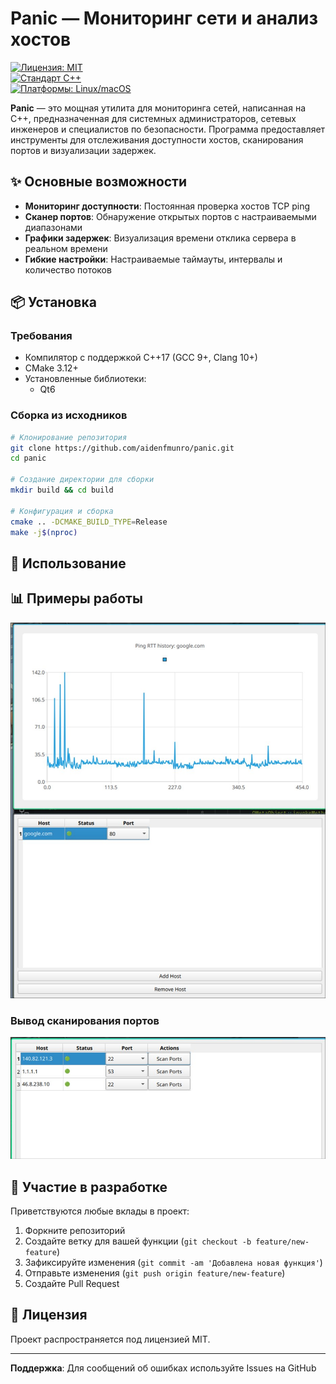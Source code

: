 # Panic — Мониторинг сети и анализ хостов

[![Лицензия: MIT](https://img.shields.io/badge/License-MIT-yellow.svg)](https://opensource.org/licenses/MIT)  
[![Стандарт C++](https://img.shields.io/badge/C++-17-blue.svg)](https://en.cppreference.com/)  
[![Платформы: Linux/macOS](https://img.shields.io/badge/Платформа-Linux%20%7C%20macOS-lightgrey.svg)]()  

**Panic** — это мощная утилита для мониторинга сетей, написанная на C++, предназначенная для системных администраторов, сетевых инженеров и специалистов по безопасности. Программа предоставляет инструменты для отслеживания доступности хостов, сканирования портов и визуализации задержек.

## ✨ Основные возможности

- **Мониторинг доступности**: Постоянная проверка хостов TCP ping
- **Сканер портов**: Обнаружение открытых портов с настраиваемыми диапазонами
- **Графики задержек**: Визуализация времени отклика сервера в реальном времени
- **Гибкие настройки**: Настраиваемые таймауты, интервалы и количество потоков

## 📦 Установка

### Требования

- Компилятор с поддержкой C++17 (GCC 9+, Clang 10+)
- CMake 3.12+
- Установленные библиотеки:
  - Qt6

### Сборка из исходников

```bash
# Клонирование репозитория
git clone https://github.com/aidenfmunro/panic.git
cd panic

# Создание директории для сборки
mkdir build && cd build

# Конфигурация и сборка
cmake .. -DCMAKE_BUILD_TYPE=Release
make -j$(nproc)
```

## 🚀 Использование

## 📊 Примеры работы

![Пример интерфейса](docs/UX.jpg)

### Вывод сканирования портов

![Сканирование портов](docs/Port.jpg)

## 🤝 Участие в разработке

Приветствуются любые вклады в проект:
1. Форкните репозиторий
2. Создайте ветку для вашей функции (`git checkout -b feature/new-feature`)
3. Зафиксируйте изменения (`git commit -am 'Добавлена новая функция'`)
4. Отправьте изменения (`git push origin feature/new-feature`)
5. Создайте Pull Request

## 📜 Лицензия

Проект распространяется под лицензией MIT.

---
**Поддержка**: Для сообщений об ошибках используйте Issues на GitHub